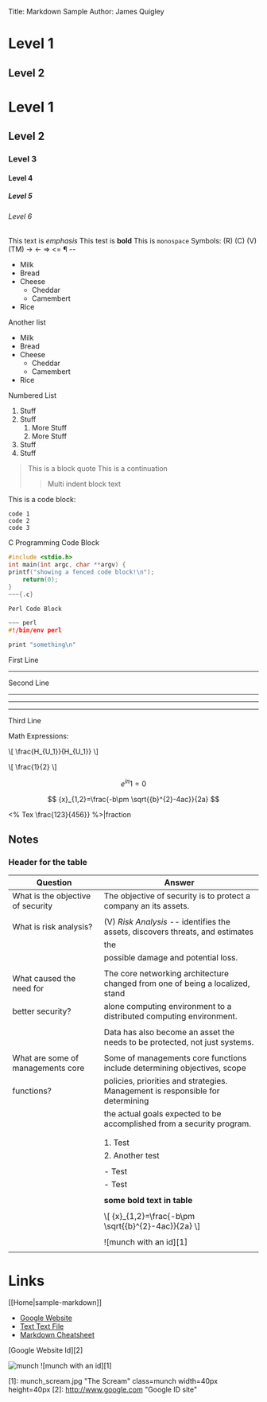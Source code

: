 Title: Markdown Sample
Author: James Quigley

Level 1
=======

Level 2
-------

# Level 1
## Level 2
### Level 3
#### Level 4
##### Level 5
###### Level 6

This text is *emphasis*
This test is **bold**
This is `monospace`
Symbols: (R) (C) (V) (TM) -> <- => <= &#182; -- 

* Milk
* Bread
* Cheese
    * Cheddar
    * Camembert
* Rice

Another list

- Milk
- Bread
- Cheese
    - Cheddar
    - Camembert
- Rice

Numbered List

1. Stuff
1. Stuff
     1. More Stuff
     1. More Stuff
1. Stuff
1. Stuff

<!-- Comment Block -->

> This is a block quote
> This is a continuation
>> Multi indent block text

This is a code block:

    code 1
    code 2
    code 3

C Programming Code Block

~~~ c
#include <stdio.h>
int main(int argc, char **argv) {
printf("showing a fenced code block!\n");
    return(0);
}
~~~{.c}

Perl Code Block

~~~ perl
#!/bin/env perl

print "something\n"
~~~

First Line

* * * * * * * *   

Second Line

***

---

- - - - - - -     

Third Line

Math Expressions:

\\[ \frac{H_{U_1}}{H_{U_1}} \\] 

\\[ \frac{1}{2} \\] 

$$ {e}^{i\pi } 1=0 $$

$$ {x}_{1,2}=\frac{-b\pm \sqrt{{b}^{2}-4ac}}{2a} $$

<% Tex \frac{123}{456}} %>|fraction

## Notes
### Header for the table

Question                           | Answer
-----------------------------------|---------------------------------------------------------------------------------
What is the objective of security  | The objective of security is to protect a company an its assets.
                                   |
What is risk analysis?             | (V) *Risk Analysis* -- identifies the assets, discovers threats, and estimates
                                   | the
                                   | possible damage and potential loss.
                                   |
What caused the need for           | The core networking architecture changed from one of being a localized, stand
better security?                   | alone computing environment to a distributed computing environment.
                                   |
                                   | Data has also become an asset the needs to be protected, not just systems.
                                   |
What are some of managements core  | Some of managements core functions include determining objectives, scope
functions?                         | policies, priorities and strategies.  Management is responsible for determining
                                   | the actual goals expected to be accomplished from a security program.
                                   |
                                   | 
                                   | 1. Test
                                   | 2. Another test
                                   |
                                   | - Test
                                   | - Test
                                   |
                                   | **some bold text in table**
                                   |
                                   | \\[ {x}_{1,2}=\frac{-b\pm \sqrt{{b}^{2}-4ac}}{2a} \\]
                                   |
                                   | ![munch with an id][1]
                                   | 
								   
# Links

[[Home|sample-markdown]]

* [Google Website](http://www.google.com "other google text")
* [Text Text File](test.txt)
* [Markdown Cheatsheet](markdown-cheatsheet.pdf)

[Google Website Id][2]

![munch](munch_scream.jpg "The Scream") 
![munch with an id][1]

[1]: munch_scream.jpg "The Scream" class=munch width=40px height=40px
[2]: http://www.google.com "Google ID site"
